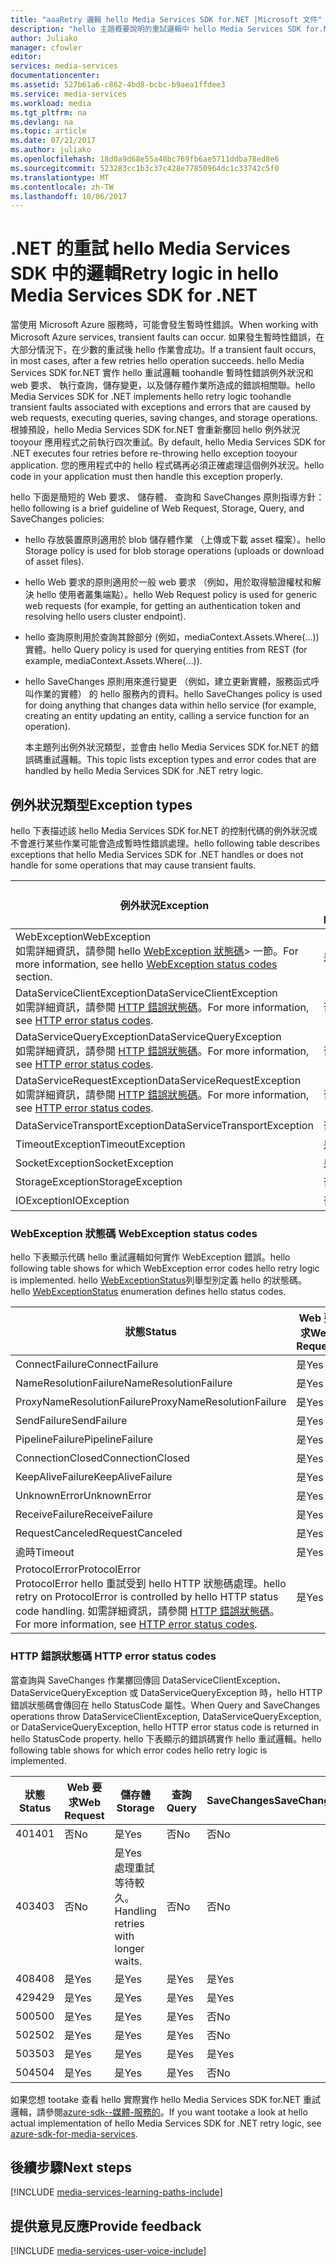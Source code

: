 ```yaml
---
title: "aaaRetry 邏輯 hello Media Services SDK for.NET |Microsoft 文件"
description: "hello 主題概要說明的重試邏輯中 hello Media Services SDK for.NET。"
author: Juliako
manager: cfowler
editor: 
services: media-services
documentationcenter: 
ms.assetid: 527b61a6-c862-4bd8-bcbc-b9aea1ffdee3
ms.service: media-services
ms.workload: media
ms.tgt_pltfrm: na
ms.devlang: na
ms.topic: article
ms.date: 07/21/2017
ms.author: juliako
ms.openlocfilehash: 18d0a9d68e55a48bc769fb6ae5711ddba78ed8e6
ms.sourcegitcommit: 523283cc1b3c37c428e77850964dc1c33742c5f0
ms.translationtype: MT
ms.contentlocale: zh-TW
ms.lasthandoff: 10/06/2017
---
```

# <a name="retry-logic-in-hello-media-services-sdk-for-net"></a><span data-ttu-id="7123a-103">.NET 的重試 hello Media Services SDK 中的邏輯</span><span class="sxs-lookup"><span data-stu-id="7123a-103">Retry logic in hello Media Services SDK for .NET</span></span>
<span data-ttu-id="7123a-104">當使用 Microsoft Azure 服務時，可能會發生暫時性錯誤。</span><span class="sxs-lookup"><span data-stu-id="7123a-104">When working with Microsoft Azure services, transient faults can occur.</span></span> <span data-ttu-id="7123a-105">如果發生暫時性錯誤，在大部分情況下，在少數的重試後 hello 作業會成功。</span><span class="sxs-lookup"><span data-stu-id="7123a-105">If a transient fault occurs, in most cases, after a few retries hello operation succeeds.</span></span> <span data-ttu-id="7123a-106">hello Media Services SDK for.NET 實作 hello 重試邏輯 toohandle 暫時性錯誤例外狀況和 web 要求、 執行查詢，儲存變更，以及儲存體作業所造成的錯誤相關聯。</span><span class="sxs-lookup"><span data-stu-id="7123a-106">hello Media Services SDK for .NET implements hello retry logic toohandle transient faults associated with exceptions and errors that are caused by web requests, executing queries, saving changes, and storage operations.</span></span>  <span data-ttu-id="7123a-107">根據預設，hello Media Services SDK for.NET 會重新擲回 hello 例外狀況 tooyour 應用程式之前執行四次重試。</span><span class="sxs-lookup"><span data-stu-id="7123a-107">By default, hello Media Services SDK for .NET executes four retries before re-throwing hello exception tooyour application.</span></span> <span data-ttu-id="7123a-108">您的應用程式中的 hello 程式碼再必須正確處理這個例外狀況。</span><span class="sxs-lookup"><span data-stu-id="7123a-108">hello code in your application must then handle this exception properly.</span></span>  

 <span data-ttu-id="7123a-109">hello 下面是簡短的 Web 要求、 儲存體、 查詢和 SaveChanges 原則指導方針：</span><span class="sxs-lookup"><span data-stu-id="7123a-109">hello following is a brief guideline of Web Request, Storage, Query, and SaveChanges policies:</span></span>  

* <span data-ttu-id="7123a-110">hello 存放裝置原則適用於 blob 儲存體作業 （上傳或下載 asset 檔案）。</span><span class="sxs-lookup"><span data-stu-id="7123a-110">hello Storage policy is used for blob storage operations (uploads or download of asset files).</span></span>  
* <span data-ttu-id="7123a-111">hello Web 要求的原則適用於一般 web 要求 （例如，用於取得驗證權杖和解決 hello 使用者叢集端點）。</span><span class="sxs-lookup"><span data-stu-id="7123a-111">hello Web Request policy is used for generic web requests (for example, for getting an authentication token and resolving hello users cluster endpoint).</span></span>  
* <span data-ttu-id="7123a-112">hello 查詢原則用於查詢其餘部分 (例如，mediaContext.Assets.Where(...)) 實體。</span><span class="sxs-lookup"><span data-stu-id="7123a-112">hello Query policy is used for querying entities from REST (for example, mediaContext.Assets.Where(…)).</span></span>  
* <span data-ttu-id="7123a-113">hello SaveChanges 原則用來進行變更 （例如，建立更新實體，服務函式呼叫作業的實體） 的 hello 服務內的資料。</span><span class="sxs-lookup"><span data-stu-id="7123a-113">hello SaveChanges policy is used for doing anything that changes data within hello service (for example, creating an entity updating an entity, calling a service function for an operation).</span></span>  
  
  <span data-ttu-id="7123a-114">本主題列出例外狀況類型，並會由 hello Media Services SDK for.NET 的錯誤碼重試邏輯。</span><span class="sxs-lookup"><span data-stu-id="7123a-114">This topic lists exception types and error codes that are handled by hello Media Services SDK for .NET retry logic.</span></span>  

## <a name="exception-types"></a><span data-ttu-id="7123a-115">例外狀況類型</span><span class="sxs-lookup"><span data-stu-id="7123a-115">Exception types</span></span>
<span data-ttu-id="7123a-116">hello 下表描述該 hello Media Services SDK for.NET 的控制代碼的例外狀況或不會進行某些作業可能會造成暫時性錯誤處理。</span><span class="sxs-lookup"><span data-stu-id="7123a-116">hello following table describes exceptions that hello Media Services SDK for .NET handles or does not handle for some operations that may cause transient faults.</span></span>  

| <span data-ttu-id="7123a-117">例外狀況</span><span class="sxs-lookup"><span data-stu-id="7123a-117">Exception</span></span> | <span data-ttu-id="7123a-118">Web 要求</span><span class="sxs-lookup"><span data-stu-id="7123a-118">Web Request</span></span> | <span data-ttu-id="7123a-119">儲存體</span><span class="sxs-lookup"><span data-stu-id="7123a-119">Storage</span></span> | <span data-ttu-id="7123a-120">查詢</span><span class="sxs-lookup"><span data-stu-id="7123a-120">Query</span></span> | <span data-ttu-id="7123a-121">SaveChanges</span><span class="sxs-lookup"><span data-stu-id="7123a-121">SaveChanges</span></span> |
| --- | --- | --- | --- | --- |
| <span data-ttu-id="7123a-122">WebException</span><span class="sxs-lookup"><span data-stu-id="7123a-122">WebException</span></span><br/><span data-ttu-id="7123a-123">如需詳細資訊，請參閱 hello [WebException 狀態碼](media-services-retry-logic-in-dotnet-sdk.md#WebExceptionStatus)> 一節。</span><span class="sxs-lookup"><span data-stu-id="7123a-123">For more information, see hello [WebException status codes](media-services-retry-logic-in-dotnet-sdk.md#WebExceptionStatus) section.</span></span> |<span data-ttu-id="7123a-124">是</span><span class="sxs-lookup"><span data-stu-id="7123a-124">Yes</span></span> |<span data-ttu-id="7123a-125">是</span><span class="sxs-lookup"><span data-stu-id="7123a-125">Yes</span></span> |<span data-ttu-id="7123a-126">是</span><span class="sxs-lookup"><span data-stu-id="7123a-126">Yes</span></span> |<span data-ttu-id="7123a-127">是</span><span class="sxs-lookup"><span data-stu-id="7123a-127">Yes</span></span> |
| <span data-ttu-id="7123a-128">DataServiceClientException</span><span class="sxs-lookup"><span data-stu-id="7123a-128">DataServiceClientException</span></span><br/> <span data-ttu-id="7123a-129">如需詳細資訊，請參閱 [HTTP 錯誤狀態碼](media-services-retry-logic-in-dotnet-sdk.md#HTTPStatusCode)。</span><span class="sxs-lookup"><span data-stu-id="7123a-129">For more information, see [HTTP error status codes](media-services-retry-logic-in-dotnet-sdk.md#HTTPStatusCode).</span></span> |<span data-ttu-id="7123a-130">否</span><span class="sxs-lookup"><span data-stu-id="7123a-130">No</span></span> |<span data-ttu-id="7123a-131">是</span><span class="sxs-lookup"><span data-stu-id="7123a-131">Yes</span></span> |<span data-ttu-id="7123a-132">是</span><span class="sxs-lookup"><span data-stu-id="7123a-132">Yes</span></span> |<span data-ttu-id="7123a-133">是</span><span class="sxs-lookup"><span data-stu-id="7123a-133">Yes</span></span> |
| <span data-ttu-id="7123a-134">DataServiceQueryException</span><span class="sxs-lookup"><span data-stu-id="7123a-134">DataServiceQueryException</span></span><br/> <span data-ttu-id="7123a-135">如需詳細資訊，請參閱 [HTTP 錯誤狀態碼](media-services-retry-logic-in-dotnet-sdk.md#HTTPStatusCode)。</span><span class="sxs-lookup"><span data-stu-id="7123a-135">For more information, see [HTTP error status codes](media-services-retry-logic-in-dotnet-sdk.md#HTTPStatusCode).</span></span> |<span data-ttu-id="7123a-136">否</span><span class="sxs-lookup"><span data-stu-id="7123a-136">No</span></span> |<span data-ttu-id="7123a-137">是</span><span class="sxs-lookup"><span data-stu-id="7123a-137">Yes</span></span> |<span data-ttu-id="7123a-138">是</span><span class="sxs-lookup"><span data-stu-id="7123a-138">Yes</span></span> |<span data-ttu-id="7123a-139">是</span><span class="sxs-lookup"><span data-stu-id="7123a-139">Yes</span></span> |
| <span data-ttu-id="7123a-140">DataServiceRequestException</span><span class="sxs-lookup"><span data-stu-id="7123a-140">DataServiceRequestException</span></span><br/> <span data-ttu-id="7123a-141">如需詳細資訊，請參閱 [HTTP 錯誤狀態碼](media-services-retry-logic-in-dotnet-sdk.md#HTTPStatusCode)。</span><span class="sxs-lookup"><span data-stu-id="7123a-141">For more information, see [HTTP error status codes](media-services-retry-logic-in-dotnet-sdk.md#HTTPStatusCode).</span></span> |<span data-ttu-id="7123a-142">否</span><span class="sxs-lookup"><span data-stu-id="7123a-142">No</span></span> |<span data-ttu-id="7123a-143">是</span><span class="sxs-lookup"><span data-stu-id="7123a-143">Yes</span></span> |<span data-ttu-id="7123a-144">是</span><span class="sxs-lookup"><span data-stu-id="7123a-144">Yes</span></span> |<span data-ttu-id="7123a-145">是</span><span class="sxs-lookup"><span data-stu-id="7123a-145">Yes</span></span> |
| <span data-ttu-id="7123a-146">DataServiceTransportException</span><span class="sxs-lookup"><span data-stu-id="7123a-146">DataServiceTransportException</span></span> |<span data-ttu-id="7123a-147">否</span><span class="sxs-lookup"><span data-stu-id="7123a-147">No</span></span> |<span data-ttu-id="7123a-148">否</span><span class="sxs-lookup"><span data-stu-id="7123a-148">No</span></span> |<span data-ttu-id="7123a-149">是</span><span class="sxs-lookup"><span data-stu-id="7123a-149">Yes</span></span> |<span data-ttu-id="7123a-150">是</span><span class="sxs-lookup"><span data-stu-id="7123a-150">Yes</span></span> |
| <span data-ttu-id="7123a-151">TimeoutException</span><span class="sxs-lookup"><span data-stu-id="7123a-151">TimeoutException</span></span> |<span data-ttu-id="7123a-152">是</span><span class="sxs-lookup"><span data-stu-id="7123a-152">Yes</span></span> |<span data-ttu-id="7123a-153">是</span><span class="sxs-lookup"><span data-stu-id="7123a-153">Yes</span></span> |<span data-ttu-id="7123a-154">是</span><span class="sxs-lookup"><span data-stu-id="7123a-154">Yes</span></span> |<span data-ttu-id="7123a-155">否</span><span class="sxs-lookup"><span data-stu-id="7123a-155">No</span></span> |
| <span data-ttu-id="7123a-156">SocketException</span><span class="sxs-lookup"><span data-stu-id="7123a-156">SocketException</span></span> |<span data-ttu-id="7123a-157">是</span><span class="sxs-lookup"><span data-stu-id="7123a-157">Yes</span></span> |<span data-ttu-id="7123a-158">是</span><span class="sxs-lookup"><span data-stu-id="7123a-158">Yes</span></span> |<span data-ttu-id="7123a-159">是</span><span class="sxs-lookup"><span data-stu-id="7123a-159">Yes</span></span> |<span data-ttu-id="7123a-160">是</span><span class="sxs-lookup"><span data-stu-id="7123a-160">Yes</span></span> |
| <span data-ttu-id="7123a-161">StorageException</span><span class="sxs-lookup"><span data-stu-id="7123a-161">StorageException</span></span> |<span data-ttu-id="7123a-162">否</span><span class="sxs-lookup"><span data-stu-id="7123a-162">No</span></span> |<span data-ttu-id="7123a-163">是</span><span class="sxs-lookup"><span data-stu-id="7123a-163">Yes</span></span> |<span data-ttu-id="7123a-164">否</span><span class="sxs-lookup"><span data-stu-id="7123a-164">No</span></span> |<span data-ttu-id="7123a-165">否</span><span class="sxs-lookup"><span data-stu-id="7123a-165">No</span></span> |
| <span data-ttu-id="7123a-166">IOException</span><span class="sxs-lookup"><span data-stu-id="7123a-166">IOException</span></span> |<span data-ttu-id="7123a-167">否</span><span class="sxs-lookup"><span data-stu-id="7123a-167">No</span></span> |<span data-ttu-id="7123a-168">是</span><span class="sxs-lookup"><span data-stu-id="7123a-168">Yes</span></span> |<span data-ttu-id="7123a-169">否</span><span class="sxs-lookup"><span data-stu-id="7123a-169">No</span></span> |<span data-ttu-id="7123a-170">否</span><span class="sxs-lookup"><span data-stu-id="7123a-170">No</span></span> |

### <span data-ttu-id="7123a-171"><a name="WebExceptionStatus"></a> WebException 狀態碼</span><span class="sxs-lookup"><span data-stu-id="7123a-171"><a name="WebExceptionStatus"></a> WebException status codes</span></span>
<span data-ttu-id="7123a-172">hello 下表顯示代碼 hello 重試邏輯如何實作 WebException 錯誤。</span><span class="sxs-lookup"><span data-stu-id="7123a-172">hello following table shows for which WebException error codes hello retry logic is implemented.</span></span> <span data-ttu-id="7123a-173">hello [WebExceptionStatus](http://msdn.microsoft.com/library/system.net.webexceptionstatus.aspx)列舉型別定義 hello 的狀態碼。</span><span class="sxs-lookup"><span data-stu-id="7123a-173">hello [WebExceptionStatus](http://msdn.microsoft.com/library/system.net.webexceptionstatus.aspx) enumeration defines hello status codes.</span></span>  

| <span data-ttu-id="7123a-174">狀態</span><span class="sxs-lookup"><span data-stu-id="7123a-174">Status</span></span> | <span data-ttu-id="7123a-175">Web 要求</span><span class="sxs-lookup"><span data-stu-id="7123a-175">Web Request</span></span> | <span data-ttu-id="7123a-176">儲存體</span><span class="sxs-lookup"><span data-stu-id="7123a-176">Storage</span></span> | <span data-ttu-id="7123a-177">查詢</span><span class="sxs-lookup"><span data-stu-id="7123a-177">Query</span></span> | <span data-ttu-id="7123a-178">SaveChanges</span><span class="sxs-lookup"><span data-stu-id="7123a-178">SaveChanges</span></span> |
| --- | --- | --- | --- | --- |
| <span data-ttu-id="7123a-179">ConnectFailure</span><span class="sxs-lookup"><span data-stu-id="7123a-179">ConnectFailure</span></span> |<span data-ttu-id="7123a-180">是</span><span class="sxs-lookup"><span data-stu-id="7123a-180">Yes</span></span> |<span data-ttu-id="7123a-181">是</span><span class="sxs-lookup"><span data-stu-id="7123a-181">Yes</span></span> |<span data-ttu-id="7123a-182">是</span><span class="sxs-lookup"><span data-stu-id="7123a-182">Yes</span></span> |<span data-ttu-id="7123a-183">是</span><span class="sxs-lookup"><span data-stu-id="7123a-183">Yes</span></span> |
| <span data-ttu-id="7123a-184">NameResolutionFailure</span><span class="sxs-lookup"><span data-stu-id="7123a-184">NameResolutionFailure</span></span> |<span data-ttu-id="7123a-185">是</span><span class="sxs-lookup"><span data-stu-id="7123a-185">Yes</span></span> |<span data-ttu-id="7123a-186">是</span><span class="sxs-lookup"><span data-stu-id="7123a-186">Yes</span></span> |<span data-ttu-id="7123a-187">是</span><span class="sxs-lookup"><span data-stu-id="7123a-187">Yes</span></span> |<span data-ttu-id="7123a-188">是</span><span class="sxs-lookup"><span data-stu-id="7123a-188">Yes</span></span> |
| <span data-ttu-id="7123a-189">ProxyNameResolutionFailure</span><span class="sxs-lookup"><span data-stu-id="7123a-189">ProxyNameResolutionFailure</span></span> |<span data-ttu-id="7123a-190">是</span><span class="sxs-lookup"><span data-stu-id="7123a-190">Yes</span></span> |<span data-ttu-id="7123a-191">是</span><span class="sxs-lookup"><span data-stu-id="7123a-191">Yes</span></span> |<span data-ttu-id="7123a-192">是</span><span class="sxs-lookup"><span data-stu-id="7123a-192">Yes</span></span> |<span data-ttu-id="7123a-193">是</span><span class="sxs-lookup"><span data-stu-id="7123a-193">Yes</span></span> |
| <span data-ttu-id="7123a-194">SendFailure</span><span class="sxs-lookup"><span data-stu-id="7123a-194">SendFailure</span></span> |<span data-ttu-id="7123a-195">是</span><span class="sxs-lookup"><span data-stu-id="7123a-195">Yes</span></span> |<span data-ttu-id="7123a-196">是</span><span class="sxs-lookup"><span data-stu-id="7123a-196">Yes</span></span> |<span data-ttu-id="7123a-197">是</span><span class="sxs-lookup"><span data-stu-id="7123a-197">Yes</span></span> |<span data-ttu-id="7123a-198">是</span><span class="sxs-lookup"><span data-stu-id="7123a-198">Yes</span></span> |
| <span data-ttu-id="7123a-199">PipelineFailure</span><span class="sxs-lookup"><span data-stu-id="7123a-199">PipelineFailure</span></span> |<span data-ttu-id="7123a-200">是</span><span class="sxs-lookup"><span data-stu-id="7123a-200">Yes</span></span> |<span data-ttu-id="7123a-201">是</span><span class="sxs-lookup"><span data-stu-id="7123a-201">Yes</span></span> |<span data-ttu-id="7123a-202">是</span><span class="sxs-lookup"><span data-stu-id="7123a-202">Yes</span></span> |<span data-ttu-id="7123a-203">否</span><span class="sxs-lookup"><span data-stu-id="7123a-203">No</span></span> |
| <span data-ttu-id="7123a-204">ConnectionClosed</span><span class="sxs-lookup"><span data-stu-id="7123a-204">ConnectionClosed</span></span> |<span data-ttu-id="7123a-205">是</span><span class="sxs-lookup"><span data-stu-id="7123a-205">Yes</span></span> |<span data-ttu-id="7123a-206">是</span><span class="sxs-lookup"><span data-stu-id="7123a-206">Yes</span></span> |<span data-ttu-id="7123a-207">是</span><span class="sxs-lookup"><span data-stu-id="7123a-207">Yes</span></span> |<span data-ttu-id="7123a-208">否</span><span class="sxs-lookup"><span data-stu-id="7123a-208">No</span></span> |
| <span data-ttu-id="7123a-209">KeepAliveFailure</span><span class="sxs-lookup"><span data-stu-id="7123a-209">KeepAliveFailure</span></span> |<span data-ttu-id="7123a-210">是</span><span class="sxs-lookup"><span data-stu-id="7123a-210">Yes</span></span> |<span data-ttu-id="7123a-211">是</span><span class="sxs-lookup"><span data-stu-id="7123a-211">Yes</span></span> |<span data-ttu-id="7123a-212">是</span><span class="sxs-lookup"><span data-stu-id="7123a-212">Yes</span></span> |<span data-ttu-id="7123a-213">否</span><span class="sxs-lookup"><span data-stu-id="7123a-213">No</span></span> |
| <span data-ttu-id="7123a-214">UnknownError</span><span class="sxs-lookup"><span data-stu-id="7123a-214">UnknownError</span></span> |<span data-ttu-id="7123a-215">是</span><span class="sxs-lookup"><span data-stu-id="7123a-215">Yes</span></span> |<span data-ttu-id="7123a-216">是</span><span class="sxs-lookup"><span data-stu-id="7123a-216">Yes</span></span> |<span data-ttu-id="7123a-217">是</span><span class="sxs-lookup"><span data-stu-id="7123a-217">Yes</span></span> |<span data-ttu-id="7123a-218">否</span><span class="sxs-lookup"><span data-stu-id="7123a-218">No</span></span> |
| <span data-ttu-id="7123a-219">ReceiveFailure</span><span class="sxs-lookup"><span data-stu-id="7123a-219">ReceiveFailure</span></span> |<span data-ttu-id="7123a-220">是</span><span class="sxs-lookup"><span data-stu-id="7123a-220">Yes</span></span> |<span data-ttu-id="7123a-221">是</span><span class="sxs-lookup"><span data-stu-id="7123a-221">Yes</span></span> |<span data-ttu-id="7123a-222">是</span><span class="sxs-lookup"><span data-stu-id="7123a-222">Yes</span></span> |<span data-ttu-id="7123a-223">否</span><span class="sxs-lookup"><span data-stu-id="7123a-223">No</span></span> |
| <span data-ttu-id="7123a-224">RequestCanceled</span><span class="sxs-lookup"><span data-stu-id="7123a-224">RequestCanceled</span></span> |<span data-ttu-id="7123a-225">是</span><span class="sxs-lookup"><span data-stu-id="7123a-225">Yes</span></span> |<span data-ttu-id="7123a-226">是</span><span class="sxs-lookup"><span data-stu-id="7123a-226">Yes</span></span> |<span data-ttu-id="7123a-227">是</span><span class="sxs-lookup"><span data-stu-id="7123a-227">Yes</span></span> |<span data-ttu-id="7123a-228">否</span><span class="sxs-lookup"><span data-stu-id="7123a-228">No</span></span> |
| <span data-ttu-id="7123a-229">逾時</span><span class="sxs-lookup"><span data-stu-id="7123a-229">Timeout</span></span> |<span data-ttu-id="7123a-230">是</span><span class="sxs-lookup"><span data-stu-id="7123a-230">Yes</span></span> |<span data-ttu-id="7123a-231">是</span><span class="sxs-lookup"><span data-stu-id="7123a-231">Yes</span></span> |<span data-ttu-id="7123a-232">是</span><span class="sxs-lookup"><span data-stu-id="7123a-232">Yes</span></span> |<span data-ttu-id="7123a-233">否</span><span class="sxs-lookup"><span data-stu-id="7123a-233">No</span></span> |
| <span data-ttu-id="7123a-234">ProtocolError</span><span class="sxs-lookup"><span data-stu-id="7123a-234">ProtocolError</span></span> <br/><span data-ttu-id="7123a-235">ProtocolError hello 重試受到 hello HTTP 狀態碼處理。</span><span class="sxs-lookup"><span data-stu-id="7123a-235">hello retry on ProtocolError is controlled by hello HTTP status code handling.</span></span> <span data-ttu-id="7123a-236">如需詳細資訊，請參閱 [HTTP 錯誤狀態碼](media-services-retry-logic-in-dotnet-sdk.md#HTTPStatusCode)。</span><span class="sxs-lookup"><span data-stu-id="7123a-236">For more information, see [HTTP error status codes](media-services-retry-logic-in-dotnet-sdk.md#HTTPStatusCode).</span></span> |<span data-ttu-id="7123a-237">是</span><span class="sxs-lookup"><span data-stu-id="7123a-237">Yes</span></span> |<span data-ttu-id="7123a-238">是</span><span class="sxs-lookup"><span data-stu-id="7123a-238">Yes</span></span> |<span data-ttu-id="7123a-239">是</span><span class="sxs-lookup"><span data-stu-id="7123a-239">Yes</span></span> |<span data-ttu-id="7123a-240">是</span><span class="sxs-lookup"><span data-stu-id="7123a-240">Yes</span></span> |

### <span data-ttu-id="7123a-241"><a name="HTTPStatusCode"></a> HTTP 錯誤狀態碼</span><span class="sxs-lookup"><span data-stu-id="7123a-241"><a name="HTTPStatusCode"></a> HTTP error status codes</span></span>
<span data-ttu-id="7123a-242">當查詢與 SaveChanges 作業擲回傳回 DataServiceClientException、 DataServiceQueryException 或 DataServiceQueryException 時，hello HTTP 錯誤狀態碼會傳回在 hello StatusCode 屬性。</span><span class="sxs-lookup"><span data-stu-id="7123a-242">When Query and SaveChanges operations throw DataServiceClientException, DataServiceQueryException, or DataServiceQueryException, hello HTTP error status code is returned in hello StatusCode property.</span></span>  <span data-ttu-id="7123a-243">hello 下表顯示的錯誤碼實作 hello 重試邏輯。</span><span class="sxs-lookup"><span data-stu-id="7123a-243">hello following table shows for which error codes hello retry logic is implemented.</span></span>  

| <span data-ttu-id="7123a-244">狀態</span><span class="sxs-lookup"><span data-stu-id="7123a-244">Status</span></span> | <span data-ttu-id="7123a-245">Web 要求</span><span class="sxs-lookup"><span data-stu-id="7123a-245">Web Request</span></span> | <span data-ttu-id="7123a-246">儲存體</span><span class="sxs-lookup"><span data-stu-id="7123a-246">Storage</span></span> | <span data-ttu-id="7123a-247">查詢</span><span class="sxs-lookup"><span data-stu-id="7123a-247">Query</span></span> | <span data-ttu-id="7123a-248">SaveChanges</span><span class="sxs-lookup"><span data-stu-id="7123a-248">SaveChanges</span></span> |
| --- | --- | --- | --- | --- |
| <span data-ttu-id="7123a-249">401</span><span class="sxs-lookup"><span data-stu-id="7123a-249">401</span></span> |<span data-ttu-id="7123a-250">否</span><span class="sxs-lookup"><span data-stu-id="7123a-250">No</span></span> |<span data-ttu-id="7123a-251">是</span><span class="sxs-lookup"><span data-stu-id="7123a-251">Yes</span></span> |<span data-ttu-id="7123a-252">否</span><span class="sxs-lookup"><span data-stu-id="7123a-252">No</span></span> |<span data-ttu-id="7123a-253">否</span><span class="sxs-lookup"><span data-stu-id="7123a-253">No</span></span> |
| <span data-ttu-id="7123a-254">403</span><span class="sxs-lookup"><span data-stu-id="7123a-254">403</span></span> |<span data-ttu-id="7123a-255">否</span><span class="sxs-lookup"><span data-stu-id="7123a-255">No</span></span> |<span data-ttu-id="7123a-256">是</span><span class="sxs-lookup"><span data-stu-id="7123a-256">Yes</span></span><br/><span data-ttu-id="7123a-257">處理重試等待較久。</span><span class="sxs-lookup"><span data-stu-id="7123a-257">Handling retries with longer waits.</span></span> |<span data-ttu-id="7123a-258">否</span><span class="sxs-lookup"><span data-stu-id="7123a-258">No</span></span> |<span data-ttu-id="7123a-259">否</span><span class="sxs-lookup"><span data-stu-id="7123a-259">No</span></span> |
| <span data-ttu-id="7123a-260">408</span><span class="sxs-lookup"><span data-stu-id="7123a-260">408</span></span> |<span data-ttu-id="7123a-261">是</span><span class="sxs-lookup"><span data-stu-id="7123a-261">Yes</span></span> |<span data-ttu-id="7123a-262">是</span><span class="sxs-lookup"><span data-stu-id="7123a-262">Yes</span></span> |<span data-ttu-id="7123a-263">是</span><span class="sxs-lookup"><span data-stu-id="7123a-263">Yes</span></span> |<span data-ttu-id="7123a-264">是</span><span class="sxs-lookup"><span data-stu-id="7123a-264">Yes</span></span> |
| <span data-ttu-id="7123a-265">429</span><span class="sxs-lookup"><span data-stu-id="7123a-265">429</span></span> |<span data-ttu-id="7123a-266">是</span><span class="sxs-lookup"><span data-stu-id="7123a-266">Yes</span></span> |<span data-ttu-id="7123a-267">是</span><span class="sxs-lookup"><span data-stu-id="7123a-267">Yes</span></span> |<span data-ttu-id="7123a-268">是</span><span class="sxs-lookup"><span data-stu-id="7123a-268">Yes</span></span> |<span data-ttu-id="7123a-269">是</span><span class="sxs-lookup"><span data-stu-id="7123a-269">Yes</span></span> |
| <span data-ttu-id="7123a-270">500</span><span class="sxs-lookup"><span data-stu-id="7123a-270">500</span></span> |<span data-ttu-id="7123a-271">是</span><span class="sxs-lookup"><span data-stu-id="7123a-271">Yes</span></span> |<span data-ttu-id="7123a-272">是</span><span class="sxs-lookup"><span data-stu-id="7123a-272">Yes</span></span> |<span data-ttu-id="7123a-273">是</span><span class="sxs-lookup"><span data-stu-id="7123a-273">Yes</span></span> |<span data-ttu-id="7123a-274">否</span><span class="sxs-lookup"><span data-stu-id="7123a-274">No</span></span> |
| <span data-ttu-id="7123a-275">502</span><span class="sxs-lookup"><span data-stu-id="7123a-275">502</span></span> |<span data-ttu-id="7123a-276">是</span><span class="sxs-lookup"><span data-stu-id="7123a-276">Yes</span></span> |<span data-ttu-id="7123a-277">是</span><span class="sxs-lookup"><span data-stu-id="7123a-277">Yes</span></span> |<span data-ttu-id="7123a-278">是</span><span class="sxs-lookup"><span data-stu-id="7123a-278">Yes</span></span> |<span data-ttu-id="7123a-279">否</span><span class="sxs-lookup"><span data-stu-id="7123a-279">No</span></span> |
| <span data-ttu-id="7123a-280">503</span><span class="sxs-lookup"><span data-stu-id="7123a-280">503</span></span> |<span data-ttu-id="7123a-281">是</span><span class="sxs-lookup"><span data-stu-id="7123a-281">Yes</span></span> |<span data-ttu-id="7123a-282">是</span><span class="sxs-lookup"><span data-stu-id="7123a-282">Yes</span></span> |<span data-ttu-id="7123a-283">是</span><span class="sxs-lookup"><span data-stu-id="7123a-283">Yes</span></span> |<span data-ttu-id="7123a-284">是</span><span class="sxs-lookup"><span data-stu-id="7123a-284">Yes</span></span> |
| <span data-ttu-id="7123a-285">504</span><span class="sxs-lookup"><span data-stu-id="7123a-285">504</span></span> |<span data-ttu-id="7123a-286">是</span><span class="sxs-lookup"><span data-stu-id="7123a-286">Yes</span></span> |<span data-ttu-id="7123a-287">是</span><span class="sxs-lookup"><span data-stu-id="7123a-287">Yes</span></span> |<span data-ttu-id="7123a-288">是</span><span class="sxs-lookup"><span data-stu-id="7123a-288">Yes</span></span> |<span data-ttu-id="7123a-289">否</span><span class="sxs-lookup"><span data-stu-id="7123a-289">No</span></span> |

<span data-ttu-id="7123a-290">如果您想 tootake 查看 hello 實際實作 hello Media Services SDK for.NET 重試邏輯，請參閱[azure-sdk--媒體-服務的](https://github.com/Azure/azure-sdk-for-media-services/tree/dev/src/net/Client/TransientFaultHandling)。</span><span class="sxs-lookup"><span data-stu-id="7123a-290">If you want tootake a look at hello actual implementation of hello Media Services SDK for .NET retry logic, see [azure-sdk-for-media-services](https://github.com/Azure/azure-sdk-for-media-services/tree/dev/src/net/Client/TransientFaultHandling).</span></span>

## <a name="next-steps"></a><span data-ttu-id="7123a-291">後續步驟</span><span class="sxs-lookup"><span data-stu-id="7123a-291">Next steps</span></span>
[!INCLUDE [media-services-learning-paths-include](../../includes/media-services-learning-paths-include.md)]

## <a name="provide-feedback"></a><span data-ttu-id="7123a-292">提供意見反應</span><span class="sxs-lookup"><span data-stu-id="7123a-292">Provide feedback</span></span>
[!INCLUDE [media-services-user-voice-include](../../includes/media-services-user-voice-include.md)]

